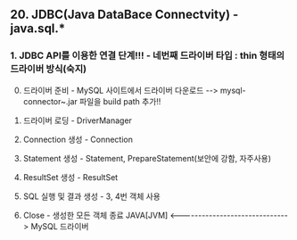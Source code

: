 ## 20. JDBC(Java DataBace Connectvity) - java.sql.*

### 1. JDBC API를 이용한 연결 단계!!! - 네번째 드라이버 타입 : thin 형태의 드라이버 방식(숙지)
0) 드라이버 준비 - MySQL 사이트에서 드라이버 다운로드
--> mysql-connector~.jar 파일을 build path 추가!!

1) 드라이버 로딩 - DriverManager
2) Connection 생성 - Connection
3) Statement 생성 - Statement, PrepareStatement(보안에 강함, 자주사용)
4) ResultSet 생성 - ResultSet
5) SQL 실행 및 결과 생성 - 3, 4번 객체 사용
6) Close - 생성한 모든 객체 종료
	JAVA[JVM]  <------------------------------>  MySQL
	                  드라이버